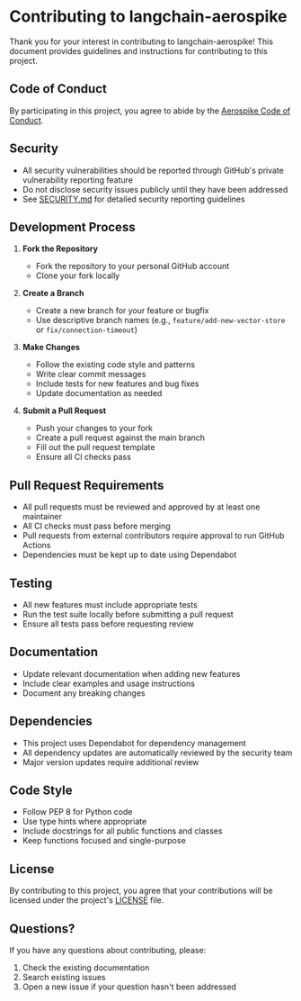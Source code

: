 # Contributing to langchain-aerospike

Thank you for your interest in contributing to langchain-aerospike! This document provides guidelines and instructions for contributing to this project.

## Code of Conduct

By participating in this project, you agree to abide by the [Aerospike Code of Conduct](https://www.aerospike.com/company/code-of-conduct/).

## Security

- All security vulnerabilities should be reported through GitHub's private vulnerability reporting feature
- Do not disclose security issues publicly until they have been addressed
- See [SECURITY.md](SECURITY.md) for detailed security reporting guidelines

## Development Process

1. **Fork the Repository**
   - Fork the repository to your personal GitHub account
   - Clone your fork locally

2. **Create a Branch**
   - Create a new branch for your feature or bugfix
   - Use descriptive branch names (e.g., `feature/add-new-vector-store` or `fix/connection-timeout`)

3. **Make Changes**
   - Follow the existing code style and patterns
   - Write clear commit messages
   - Include tests for new features and bug fixes
   - Update documentation as needed

4. **Submit a Pull Request**
   - Push your changes to your fork
   - Create a pull request against the main branch
   - Fill out the pull request template
   - Ensure all CI checks pass

## Pull Request Requirements

- All pull requests must be reviewed and approved by at least one maintainer
- All CI checks must pass before merging
- Pull requests from external contributors require approval to run GitHub Actions
- Dependencies must be kept up to date using Dependabot

## Testing

- All new features must include appropriate tests
- Run the test suite locally before submitting a pull request
- Ensure all tests pass before requesting review

## Documentation

- Update relevant documentation when adding new features
- Include clear examples and usage instructions
- Document any breaking changes

## Dependencies

- This project uses Dependabot for dependency management
- All dependency updates are automatically reviewed by the security team
- Major version updates require additional review

## Code Style

- Follow PEP 8 for Python code
- Use type hints where appropriate
- Include docstrings for all public functions and classes
- Keep functions focused and single-purpose

## License

By contributing to this project, you agree that your contributions will be licensed under the project's [LICENSE](LICENSE) file.

## Questions?

If you have any questions about contributing, please:
1. Check the existing documentation
2. Search existing issues
3. Open a new issue if your question hasn't been addressed 
